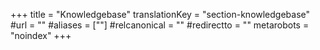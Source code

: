 +++
title = "Knowledgebase"
translationKey = "section-knowledgebase"
#url = ""
#aliases = [""]
#relcanonical = ""
#redirectto = ""
metarobots = "noindex"
+++
